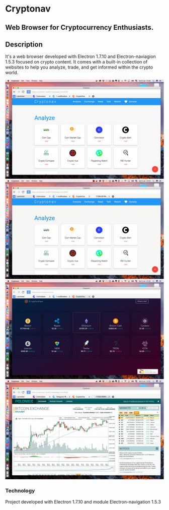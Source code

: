 # Cryptonav
## Web Browser for Cryptocurrency Enthusiasts.

## Description
It's a web browser developed with Electron 1.7.10 and Electron-naviagion 1.5.3 focused on crypto content. It comes with a built-in collection of websites to help you analyze, trade, and get informed within the crypto world.

![](previews/launcher.PNG)![](previews/nav.gif)![](previews/analyze.png)![](previews/exchange.png)

### Technology
Project developed with Electron 1.7.10 and module Electron-navigation 1.5.3
